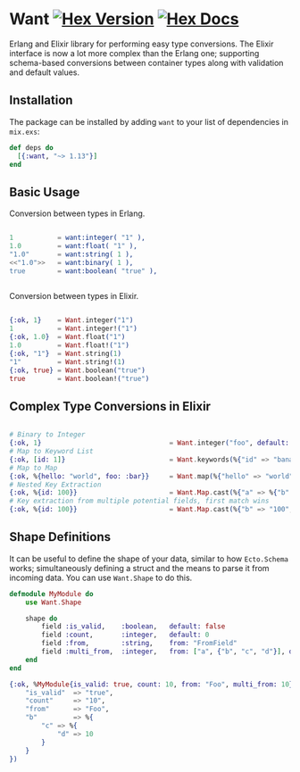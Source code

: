 # Want [![Hex Version](https://img.shields.io/hexpm/v/want.svg)](https://hex.pm/packages/want) [![Hex Docs](https://img.shields.io/badge/docs-hexpm-blue.svg)](https://hexdocs.pm/want/)

Erlang and Elixir library for performing easy type conversions. The Elixir interface
is now a lot more complex than the Erlang one; supporting schema-based conversions between
container types along with validation and default values.

## Installation

The package can be installed by adding `want` to your list of dependencies
in `mix.exs`:

```elixir
def deps do
  [{:want, "~> 1.13"}]
end
```

## Basic Usage

Conversion between types in Erlang.

```erlang

1 			= want:integer( "1" ),
1.0 		= want:float( "1" ),
"1.0"		= want:string( 1 ),
<<"1.0">>	= want:binary( 1 ),
true		= want:boolean( "true" ),
	
```

Conversion between types in Elixir.

```elixir

{:ok, 1}    = Want.integer("1")
1           = Want.integer!("1")
{:ok, 1.0}  = Want.float("1")
1.0         = Want.float!("1")
{:ok, "1"}  = Want.string(1)
"1"         = Want.string!(1)
{:ok, true} = Want.boolean("true")
true        = Want.boolean!("true")

```

## Complex Type Conversions in Elixir

```elixir

# Binary to Integer
{:ok, 1}                                = Want.integer("foo", default: 1)
# Map to Keyword List
{:ok, [id: 1]}                          = Want.keywords(%{"id" => "bananas"}, %{id: [type: :integer, default: 1]})
# Map to Map
{:ok, %{hello: "world", foo: :bar}}     = Want.map(%{"hello" => "world", "foo" => "bar"}, %{hello: [], foo: [type: :atom]}) 
# Nested Key Extraction
{:ok, %{id: 100}}                       = Want.Map.cast(%{"a" => %{"b" => %{"c" => 100}}}, %{id: [type: :integer, from: {"a", "b", "c"}]})
# Key extraction from multiple potential fields, first match wins
{:ok, %{id: 100}}                       = Want.Map.cast(%{"b" => "100", "c" => "200"}, %{id: [type: :integer, from: ["a", "b", "c"]]})
```

## Shape Definitions

It can be useful to define the shape of your data, similar to how `Ecto.Schema` works; simultaneously defining a struct and
the means to parse it from incoming data. You can use `Want.Shape` to do this.

```elixir
defmodule MyModule do
    use Want.Shape

    shape do
        field :is_valid,    :boolean,   default: false
        field :count,       :integer,   default: 0
        field :from,        :string,    from: "FromField"
        field :multi_from,  :integer,   from: ["a", {"b", "c", "d"}], default: 0
    end
end

{:ok, %MyModule{is_valid: true, count: 10, from: "Foo", multi_from: 10}} = MyModule.cast(%{
    "is_valid"  => "true",
    "count"     => "10",
    "from"      => "Foo",
    "b"         => %{
        "c" => %{
            "d" => 10
        }
    }
})

```